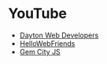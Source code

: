 # YouTube 

- [Dayton Web Developers](https://www.youtube.com/channel/UCm7e9G7xSNmA3leDRqRqS5Q)  
- [HelloWebFriends](https://www.youtube.com/channel/UCMh-pQ3aUx8pg2haOxKxrrg)
- [Gem City JS](https://www.youtube.com/channel/UCU1HFwjyI5nmeVxSOPil3rQ)
